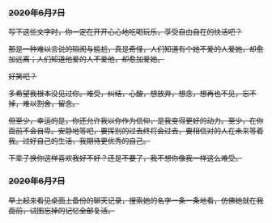 <s>

### 2020年6月7日

写下这些文字时，你一定在开开心心地吃喝玩乐，享受自由自在的快活吧？

那是一种难以言说的隔阂与尴尬，真是奇怪，人们知道有个她不爱的人爱她，却愈加远离；人们知道他爱的人不爱他，却愈加爱她。

好笑吧？

多希望我根本没见过你。难受，纠结，心酸，想放弃，想念，想再也不见，忘不掉，难以割舍，留念。

但至少，幸运的是，你还允许我以你作为信仰，是我变得更好的动力。至少，在你面前不会自卑。安静地等吧，要挥别的过去终将会过去，要相信对的人在未来等着我。过好自己的生活，我期待更优秀的自己。

下辈子换你这样喜欢我好不好？还是不要了，我不想你像我一样这么难受。

### 2020年6月7日

早上起来看见桌面上备份的聊天记录，搜索她的名字一条一条地看，仿佛她就在我面前，试图忘掉的记忆全部复活。

</s>